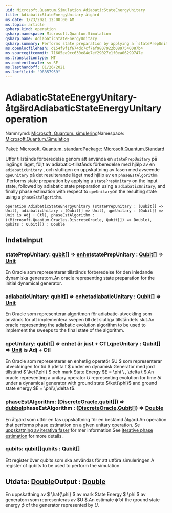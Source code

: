 ```yaml
---
uid: Microsoft.Quantum.Simulation.AdiabaticStateEnergyUnitary
title: AdiabaticStateEnergyUnitary-åtgärd
ms.date: 1/23/2021 12:00:00 AM
ms.topic: article
qsharp.kind: operation
qsharp.namespace: Microsoft.Quantum.Simulation
qsharp.name: AdiabaticStateEnergyUnitary
qsharp.summary: Performs state preparation by applying a `statePrepUnitary` on the input state, followed by adiabatic state preparation using a `adiabaticUnitary`, and finally phase estimation with respect to `qpeUnitary`on the resulting state using a `phaseEstAlgorithm`.
ms.openlocfilehash: d154f9f1f674dc7cf7af9807922b0897540087b4
ms.sourcegitcommit: 71605ea9cc630e84e7ef29027e1f0ea06299747e
ms.translationtype: MT
ms.contentlocale: sv-SE
ms.lasthandoff: 01/26/2021
ms.locfileid: "98857959"
---
```

# <a name="adiabaticstateenergyunitary-operation"></a><span data-ttu-id="eb035-102">AdiabaticStateEnergyUnitary-åtgärd</span><span class="sxs-lookup"><span data-stu-id="eb035-102">AdiabaticStateEnergyUnitary operation</span></span>

<span data-ttu-id="eb035-103">Namnrymd: [Microsoft. Quantum. simulering](xref:Microsoft.Quantum.Simulation)</span><span class="sxs-lookup"><span data-stu-id="eb035-103">Namespace: [Microsoft.Quantum.Simulation](xref:Microsoft.Quantum.Simulation)</span></span>

<span data-ttu-id="eb035-104">Paket: [Microsoft. Quantum. standard](https://nuget.org/packages/Microsoft.Quantum.Standard)</span><span class="sxs-lookup"><span data-stu-id="eb035-104">Package: [Microsoft.Quantum.Standard](https://nuget.org/packages/Microsoft.Quantum.Standard)</span></span>


<span data-ttu-id="eb035-105">Utför tillstånds förberedelse genom att använda en `statePrepUnitary` på ingångs läget, följt av adiabatic-tillstånds förberedelse med hjälp av en `adiabaticUnitary` , och slutligen en uppskattning av fasen med avseende `qpeUnitary` på det resulterande läget med hjälp av en `phaseEstAlgorithm` .</span><span class="sxs-lookup"><span data-stu-id="eb035-105">Performs state preparation by applying a `statePrepUnitary` on the input state, followed by adiabatic state preparation using a `adiabaticUnitary`, and finally phase estimation with respect to `qpeUnitary`on the resulting state using a `phaseEstAlgorithm`.</span></span>

```qsharp
operation AdiabaticStateEnergyUnitary (statePrepUnitary : (Qubit[] => Unit), adiabaticUnitary : (Qubit[] => Unit), qpeUnitary : (Qubit[] => Unit is Adj + Ctl), phaseEstAlgorithm : ((Microsoft.Quantum.Oracles.DiscreteOracle, Qubit[]) => Double), qubits : Qubit[]) : Double
```


## <a name="input"></a><span data-ttu-id="eb035-106">Indata</span><span class="sxs-lookup"><span data-stu-id="eb035-106">Input</span></span>

### <a name="stateprepunitary--qubit--unit"></a><span data-ttu-id="eb035-107">statePrepUnitary: [qubit](xref:microsoft.quantum.lang-ref.qubit)[] => [enhet](xref:microsoft.quantum.lang-ref.unit)</span><span class="sxs-lookup"><span data-stu-id="eb035-107">statePrepUnitary : [Qubit](xref:microsoft.quantum.lang-ref.qubit)[] => [Unit](xref:microsoft.quantum.lang-ref.unit)</span></span> 

<span data-ttu-id="eb035-108">En Oracle som representerar tillstånds förberedelse för den inledande dynamiska generatorn.</span><span class="sxs-lookup"><span data-stu-id="eb035-108">An oracle representing state preparation for the initial dynamical generator.</span></span>


### <a name="adiabaticunitary--qubit--unit"></a><span data-ttu-id="eb035-109">adiabaticUnitary: [qubit](xref:microsoft.quantum.lang-ref.qubit)[] => [enhet](xref:microsoft.quantum.lang-ref.unit)</span><span class="sxs-lookup"><span data-stu-id="eb035-109">adiabaticUnitary : [Qubit](xref:microsoft.quantum.lang-ref.qubit)[] => [Unit](xref:microsoft.quantum.lang-ref.unit)</span></span> 

<span data-ttu-id="eb035-110">En Oracle som representerar algoritmen för adiabatic-utveckling som används för att implementera svepen till det slutliga tillståndets slut.</span><span class="sxs-lookup"><span data-stu-id="eb035-110">An oracle representing the adiabatic evolution algorithm to be used to implement the sweeps to the final state of the algorithm.</span></span>


### <a name="qpeunitary--qubit--unit--is-adj--ctl"></a><span data-ttu-id="eb035-111">qpeUnitary: [qubit](xref:microsoft.quantum.lang-ref.qubit)[] => [enhet](xref:microsoft.quantum.lang-ref.unit)  är just + CTL</span><span class="sxs-lookup"><span data-stu-id="eb035-111">qpeUnitary : [Qubit](xref:microsoft.quantum.lang-ref.qubit)[] => [Unit](xref:microsoft.quantum.lang-ref.unit)  is Adj + Ctl</span></span>

<span data-ttu-id="eb035-112">En Oracle som representerar en enhetlig operatör $U $ som representerar utvecklingen för tid $ \delta t $ under en dynamisk Generator med jord tillstånd $ \ket{\phi} $ och mark State Energy $E = \phi \\ , \delta t $.</span><span class="sxs-lookup"><span data-stu-id="eb035-112">An oracle representing a unitary operator $U$ representing evolution for time $\delta t$ under a dynamical generator with ground state $\ket{\phi}$ and ground state energy $E = \phi\\,\delta t$.</span></span>


### <a name="phaseestalgorithm--discreteoraclequbit--double"></a><span data-ttu-id="eb035-113">phaseEstAlgorithm: ([DiscreteOracle](xref:Microsoft.Quantum.Oracles.DiscreteOracle),[qubit](xref:microsoft.quantum.lang-ref.qubit)[]) => [dubbel](xref:microsoft.quantum.lang-ref.double)</span><span class="sxs-lookup"><span data-stu-id="eb035-113">phaseEstAlgorithm : ([DiscreteOracle](xref:Microsoft.Quantum.Oracles.DiscreteOracle),[Qubit](xref:microsoft.quantum.lang-ref.qubit)[]) => [Double](xref:microsoft.quantum.lang-ref.double)</span></span> 

<span data-ttu-id="eb035-114">En åtgärd som utför en fas uppskattning för en bestämd åtgärd.</span><span class="sxs-lookup"><span data-stu-id="eb035-114">An operation that performs phase estimation on a given unitary operation.</span></span>
<span data-ttu-id="eb035-115">Se [uppskattning av iterativa faser](/quantum/libraries/characterization#iterative-phase-estimation) för mer information.</span><span class="sxs-lookup"><span data-stu-id="eb035-115">See [iterative phase estimation](/quantum/libraries/characterization#iterative-phase-estimation) for more details.</span></span>


### <a name="qubits--qubit"></a><span data-ttu-id="eb035-116">qubits: [qubit](xref:microsoft.quantum.lang-ref.qubit)[]</span><span class="sxs-lookup"><span data-stu-id="eb035-116">qubits : [Qubit](xref:microsoft.quantum.lang-ref.qubit)[]</span></span>

<span data-ttu-id="eb035-117">Ett register över qubits som ska användas för att utföra simuleringen.</span><span class="sxs-lookup"><span data-stu-id="eb035-117">A register of qubits to be used to perform the simulation.</span></span>



## <a name="output--double"></a><span data-ttu-id="eb035-118">Utdata: [Double](xref:microsoft.quantum.lang-ref.double)</span><span class="sxs-lookup"><span data-stu-id="eb035-118">Output : [Double](xref:microsoft.quantum.lang-ref.double)</span></span>

<span data-ttu-id="eb035-119">En uppskattning av $ \hat{\phi} $ av mark State Energy $ \phi $ av generatorn som representeras av $U $.</span><span class="sxs-lookup"><span data-stu-id="eb035-119">An estimate $\hat{\phi}$ of the ground state energy $\phi$ of the generator represented by $U$.</span></span>